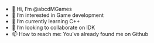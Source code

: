 - 👋 Hi, I’m @abcdMGames
- 👀 I’m interested in Game development
- 🌱 I’m currently learning C++
- 💞️ I’m looking to collaborate on IDK
- 📫 How to reach me: You've already found me on Github

<!---
abcdMGames/abcdMGames is a ✨ special ✨ repository because its `README.md` (this file) appears on your GitHub profile.
You can click the Preview link to take a look at your changes.
--->

